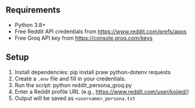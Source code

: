 
## Requirements
- Python 3.8+
- Free Reddit API credentials from https://www.reddit.com/prefs/apps
- Free Groq API key from https://console.groq.com/keys

## Setup
1. Install dependencies:
    pip install praw python-dotenv requests
2. Create a `.env` file and fill in your credentials.
3. Run the script:
    python reddit_persona_groq.py
4. Enter a Reddit profile URL (e.g., https://www.reddit.com/user/kojied/)
5. Output will be saved as `<username>_persona.txt`